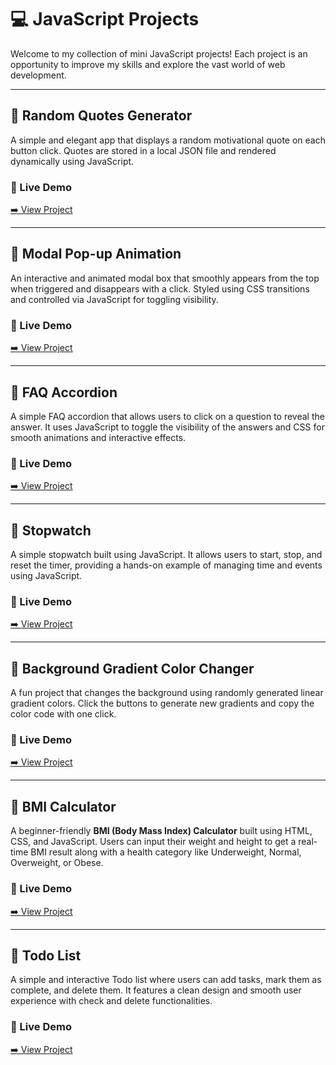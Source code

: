 # 💻 JavaScript Projects

Welcome to my collection of mini JavaScript projects! Each project is an opportunity to improve my skills and explore the vast world of web development.

---

## 📍 Random Quotes Generator

A simple and elegant app that displays a random motivational quote on each button click. Quotes are stored in a local JSON file and rendered dynamically using JavaScript.

### 🔗 Live Demo  
[➡️ View Project](https://myrandom-quotes-generator.netlify.app/)

---

## 📍 Modal Pop-up Animation

An interactive and animated modal box that smoothly appears from the top when triggered and disappears with a click. Styled using CSS transitions and controlled via JavaScript for toggling visibility.

### 🔗 Live Demo  
[➡️ View Project](https://clickmodel.netlify.app/)

---

## 📍 FAQ Accordion

A simple FAQ accordion that allows users to click on a question to reveal the answer. It uses JavaScript to toggle the visibility of the answers and CSS for smooth animations and interactive effects.

### 🔗 Live Demo  
[➡️ View Project](https://my-faq-project.netlify.app/)

---

## 📍 Stopwatch

A simple stopwatch built using JavaScript. It allows users to start, stop, and reset the timer, providing a hands-on example of managing time and events using JavaScript.

### 🔗 Live Demo  
[➡️ View Project](https://my-project-stop-watch.netlify.app/)

---
## 📍 Background Gradient Color Changer

A fun project that changes the background using randomly generated linear gradient colors. Click the buttons to generate new gradients and copy the color code with one click.

### 🔗 Live Demo  
[➡️ View Project](https://my-background-color-changer.netlify.app/)


---
## 📍 BMI Calculator

A beginner-friendly **BMI (Body Mass Index) Calculator** built using HTML, CSS, and JavaScript. Users can input their weight and height to get a real-time BMI result along with a health category like Underweight, Normal, Overweight, or Obese.

### 🔗 Live Demo  
[➡️ View Project](https://my-project-bmi-calculator.netlify.app/)

---

## 📝 Todo List

A simple and interactive Todo list where users can add tasks, mark them as complete, and delete them. It features a clean design and smooth user experience with check and delete functionalities.

### 🔗 Live Demo  
[➡️ View Project]([https://your-todo-project-link.com/](https://my-project-todo-app.netlify.app/))

